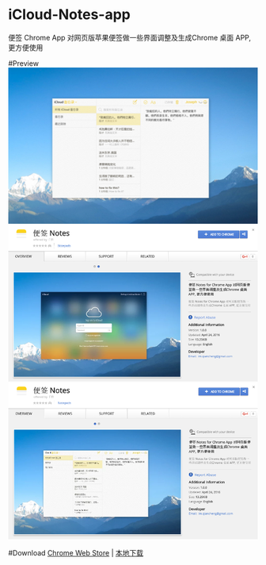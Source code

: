 # iCloud-Notes-app
便签 Chrome App 对网页版苹果便签做一些界面调整及生成Chrome 桌面 APP, 更方便使用

#Preview
![](publish/cover-1280x800-3.png)
![](publish/preview20160425080802.png)
![](publish/preview20160425080800.png)

#Download
[Chrome Web Store][store] | [本地下载][releasesdownload1]


[store]: https://chrome.google.com/webstore/detail/%E4%BE%BF%E7%AD%BE-notes/lfaipgohagcbmfjhfokjdhcfcpfjonmg?utm_source=chrome-ntp-icon
[releasesdownload1]: https://github.com/iqiancheng/iCloud-Notes-app/releases/download/1.0.0/Notes_v1.0.0.crx

